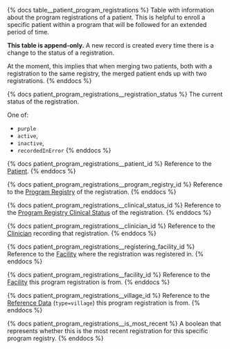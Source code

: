 {% docs table__patient_program_registrations %}
Table with information about the program registrations of a patient. This is helpful
to enroll a specific patient within a program that will be followed for an extended
period of time.

**This table is append-only.**
A new record is created every time there is a change to the status of a registration. 

At the moment, this implies that when merging two patients, both with a registration to the same
registry, the merged patient ends up with two registrations.
{% enddocs %}

{% docs patient_program_registrations__registration_status %}
The current status of the registration.

One of:
- `purple`
- `active`,
- `inactive`,
- `recordedInError`
{% enddocs %}

{% docs patient_program_registrations__patient_id %}
Reference to the [Patient](#!/source/source.tamanu.tamanu.patients).
{% enddocs %}

{% docs patient_program_registrations__program_registry_id %}
Reference to the [Program Registry](#!/source/source.tamanu.tamanu.program_registries)
of the registration.
{% enddocs %}

{% docs patient_program_registrations__clinical_status_id %}
Reference to the [Program Registry Clinical Status](#!/source/source.tamanu.tamanu.program_registry_clinical_statuses)
of the registration.
{% enddocs %}

{% docs patient_program_registrations__clinician_id %}
Reference to the [Clinician](#!/source/source.tamanu.tamanu.users) recording that
registration.
{% enddocs %}

{% docs patient_program_registrations__registering_facility_id %}
Reference to the [Facility](#!/source/source.tamanu.tamanu.facilities) where the
registration was registered in.
{% enddocs %}

{% docs patient_program_registrations__facility_id %}
Reference to the [Facility](#!/source/source.tamanu.tamanu.facilities) this program
registration is from.
{% enddocs %}

{% docs patient_program_registrations__village_id %}
Reference to the [Reference Data](#!/source/source.tamanu.tamanu.reference_data)
(`type=village`) this program registration is from.
{% enddocs %}

{% docs patient_program_registrations__is_most_recent %}
A boolean that represents whether this is the most recent registration for this
specific program registry.
{% enddocs %}
